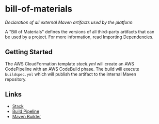 # bill-of-materials
_Declaration of all external Maven artifacts used by the platform_

A "Bill of Materials" defines the versions of all third-party artifacts that can be used by a project. For more information, read [Importing Dependencies](https://maven.apache.org/guides/introduction/introduction-to-dependency-mechanism.html#Importing_Dependencies).

## Getting Started
The AWS CloudFormation template _stack.yml_ will create an AWS CodePipeline with an AWS CodeBuild phase. The build will execute `buildspec.yml` which will publish the artifact to the internal Maven repository.

## Links
* [Stack](https://console.aws.amazon.com/cloudformation/home?region=us-east-1#/stack/detail?stackId=arn:aws:cloudformation:us-east-1:497513737772:stack%2FBillOfMaterials%2F4741fed0-92db-11e7-b09f-50d5cd1ea8d2)
* [Build Pipeline](https://console.aws.amazon.com/codepipeline/home?region=us-east-1#/view/BillOfMaterials)
* [Maven Builder](https://console.aws.amazon.com/codebuild/home?region=us-east-1#/projects/BillOfMaterials/view)
